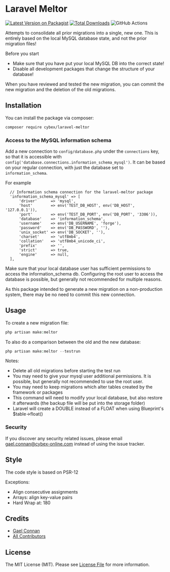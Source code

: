 # Laravel Meltor

[![Latest Version on Packagist](https://img.shields.io/packagist/v/cybex/laravel-meltor.svg?style=flat-square)](https://packagist.org/packages/cybex/laravel-meltor)
[![Total Downloads](https://img.shields.io/packagist/dt/cybex/laravel-meltor.svg?style=flat-square)](https://packagist.org/packages/cybex/laravel-meltor)
![GitHub Actions](https://github.com/cybex/laravel-meltor/actions/workflows/main.yml/badge.svg)

Attempts to consolidate all prior migrations into a single, new one. This is entirely based on the local MySQL database state,
and not the prior migration files!

Before you start

- Make sure that you have put your local MySQL DB into the correct state!
- Disable all development packages that change the structure of your database!

When you have reviewed and tested the new migration, you can commit the new migration and the deletion of the old migrations.

## Installation

You can install the package via composer:

```bash
composer require cybex/laravel-meltor
```

### Access to the MySQL information schema

Add a new connection to `config/database.php` under the `connections` key, so that it is accessible with `config('database.connections.information_schema_mysql')`. 
It can be based on your regular connection, with just the database set to `information_schema`. 

For example
```
  // Information schema connection for the laravel-meltor package
  'information_schema_mysql' => [
      'driver'      => 'mysql',
      'host'        => env('TEST_DB_HOST', env('DB_HOST', '127.0.0.1')),
      'port'        => env('TEST_DB_PORT', env('DB_PORT', '3306')),
      'database'    => 'information_schema',
      'username'    => env('DB_USERNAME', 'forge'),
      'password'    => env('DB_PASSWORD', ''),
      'unix_socket' => env('DB_SOCKET', ''),
      'charset'     => 'utf8mb4',
      'collation'   => 'utf8mb4_unicode_ci',
      'prefix'      => '',
      'strict'      => true,
      'engine'      => null,
  ],
```

Make sure that your local database user has sufficient permissions to access the information_schema db.
Configuring the root user to access the database is possible, but generally not recommended for multiple reasons.

As this package intended to generate a new migration on a non-production system, there may be no need to commit this new connection.


## Usage

To create a new migration file:

```php
php artisan make:meltor
```

To also do a comparison between the old and the new database:

```php
php artisan make:meltor --testrun
```

Notes:

- Delete all old migrations before starting the test run
- You may need to give your mysql user additional permissions. It is possible, but generally not recommended to use the root user. 
- You may need to keep migrations which alter tables created by the framework or packages
- This command will need to modify your local database, but also restore it afterwards (the backup file will be put into
  the storage folder)
- Laravel will create a DOUBLE instead of a FLOAT when using Blueprint's $table->float()  

### Security

If you discover any security related issues, please email gael.connan@cybex-online.com instead of using the issue
tracker.

## Style

The code style is based on PSR-12

Exceptions: 
- Align consecutive assignments
- Arrays: align key-value pairs
- Hard Wrap at: 180

## Credits

- [Gael Connan](https://github.com/cybex)
- [All Contributors](../../contributors)

## License

The MIT License (MIT). Please see [License File](LICENSE.md) for more information.
